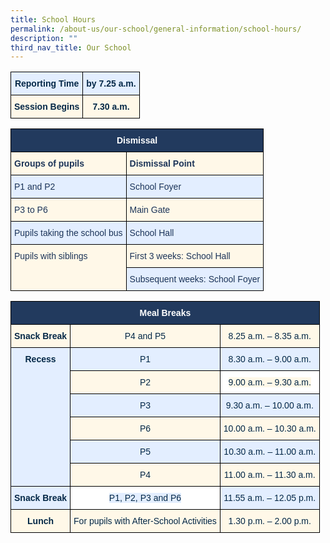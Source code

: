 ```yaml
---
title: School Hours
permalink: /about-us/our-school/general-information/school-hours/
description: ""
third_nav_title: Our School
---
```

<style type="text/css">
.tg  {border-collapse:collapse;border-spacing:0;}
.tg td{border-color:black;border-style:solid;border-width:1px;font-family:Arial, sans-serif;font-size:14px;
  overflow:hidden;padding:10px 5px;word-break:normal;}
.tg th{border-color:black;border-style:solid;border-width:1px;font-family:Arial, sans-serif;font-size:14px;
  font-weight:normal;overflow:hidden;padding:10px 5px;word-break:normal;}
.tg .tg-x28a{background-color:#E3EEFF;color:#042847;font-weight:bold;text-align:center;vertical-align:top}
.tg .tg-6c75{background-color:#FFF8E8;color:#042847;font-weight:bold;text-align:center;vertical-align:top}
</style>
<table class="tg">
<thead>
  <tr>
    <th class="tg-x28a">Reporting Time</th>
    <th class="tg-x28a">by 7.25 a.m.</th>
  </tr>
</thead>
<tbody>
  <tr>
    <td class="tg-6c75">Session Begins</td>
    <td class="tg-6c75">7.30 a.m.</td>
  </tr>
</tbody>
</table>



<style type="text/css">
.tg  {border-collapse:collapse;border-spacing:0;}
.tg td{border-color:black;border-style:solid;border-width:1px;font-family:Arial, sans-serif;font-size:14px;
  overflow:hidden;padding:10px 5px;word-break:normal;}
.tg th{border-color:black;border-style:solid;border-width:1px;font-family:Arial, sans-serif;font-size:14px;
  font-weight:normal;overflow:hidden;padding:10px 5px;word-break:normal;}
.tg .tg-xt79{background-color:#FFF8E8;color:#1C3458;text-align:left;vertical-align:top}
.tg .tg-o4ng{background-color:#E3EEFF;color:#1C3458;text-align:left;vertical-align:top}
.tg .tg-gcor{background-color:#223A5E;color:#FFF;font-weight:bold;text-align:center;vertical-align:top}
.tg .tg-ml6k{background-color:#FFF8E8;color:#1C3458;font-weight:bold;text-align:left;vertical-align:top}
</style>
<table class="tg">
<thead>
  <tr>
    <th class="tg-gcor" colspan="4">Dismissal<br></th>
  </tr>
</thead>
<tbody>
  <tr>
    <td class="tg-ml6k" colspan="2">Groups of pupils</td>
    <td class="tg-ml6k" colspan="2">Dismissal Point</td>
  </tr>
  <tr>
    <td class="tg-o4ng" colspan="2">P1 and P2</td>
    <td class="tg-o4ng" colspan="2">School Foyer</td>
  </tr>
  <tr>
    <td class="tg-xt79" colspan="2">P3 to P6</td>
    <td class="tg-xt79" colspan="2">Main Gate</td>
  </tr>
  <tr>
    <td class="tg-o4ng" colspan="2">Pupils taking the school bus</td>
    <td class="tg-o4ng" colspan="2">School Hall</td>
  </tr>
  <tr>
    <td class="tg-xt79" colspan="2" rowspan="2">Pupils with siblings</td>
    <td class="tg-xt79" colspan="2">First 3 weeks: School Hall</td>
  </tr>
  <tr>
    <td class="tg-o4ng" colspan="2">Subsequent weeks: School Foyer</td>
  </tr>
</tbody>
</table>

<style type="text/css">
.tg  {border-collapse:collapse;border-spacing:0;}
.tg td{border-color:black;border-style:solid;border-width:1px;font-family:Arial, sans-serif;font-size:14px;
  overflow:hidden;padding:10px 5px;word-break:normal;}
.tg th{border-color:black;border-style:solid;border-width:1px;font-family:Arial, sans-serif;font-size:14px;
  font-weight:normal;overflow:hidden;padding:10px 5px;word-break:normal;}
.tg .tg-j1qd{background-color:#223A5E;color:#FFF;font-weight:bold;text-align:center;vertical-align:middle}
.tg .tg-y2if{background-color:#FFF;color:#042847;text-align:center;vertical-align:top}
.tg .tg-mqfk{background-color:#FFF8E8;color:#042847;text-align:center;vertical-align:middle}
.tg .tg-6c75{background-color:#FFF8E8;color:#042847;font-weight:bold;text-align:center;vertical-align:top}
.tg .tg-x28a{background-color:#E3EEFF;color:#042847;font-weight:bold;text-align:center;vertical-align:top}
.tg .tg-qdaf{background-color:#E3EEFF;color:#042847;text-align:center;vertical-align:middle}
</style>
<table class="tg">
<thead>
  <tr>
    <th class="tg-j1qd" colspan="3"><span style="font-weight:bold;color:#FFF;background-color:#223A5E">Meal Breaks</span></th>
  </tr>
</thead>
<tbody>
  <tr>
    <td class="tg-6c75">Snack Break</td>
    <td class="tg-mqfk"><span style="color:#042847;background-color:#FFF8E8">P4 and P5</span></td>
    <td class="tg-mqfk"><span style="color:#042847;background-color:#FFF8E8">8.25 a.m. – 8.35 a.m.</span></td>
  </tr>
  <tr>
    <td class="tg-x28a" rowspan="6">Recess</td>
    <td class="tg-qdaf"><span style="color:#042847;background-color:#E3EEFF">P1</span></td>
    <td class="tg-qdaf"><span style="color:#042847;background-color:#E3EEFF">8.30 a.m. – 9.00 a.m.</span></td>
  </tr>
  <tr>
    <td class="tg-mqfk"><span style="color:#042847;background-color:#FFF8E8">P2</span></td>
    <td class="tg-y2if"><span style="color:#042847;background-color:#FFF8E8">9.00 a.m. – 9.30 a.m.</span><br></td>
  </tr>
  <tr>
    <td class="tg-qdaf"><span style="color:#042847;background-color:#E3EEFF">P3</span></td>
    <td class="tg-qdaf"><span style="color:#042847;background-color:#E3EEFF">9.30 a.m. – 10.00 a.m.</span><br></td>
  </tr>
  <tr>
    <td class="tg-mqfk"><span style="color:#042847;background-color:#FFF8E8">P6</span></td>
    <td class="tg-mqfk"><span style="color:#042847;background-color:#FFF8E8">10.00 a.m. – 10.30 a.m.</span><br></td>
  </tr>
  <tr>
    <td class="tg-qdaf"><span style="color:#042847;background-color:#E3EEFF">P5</span></td>
    <td class="tg-qdaf"><span style="color:#042847;background-color:#E3EEFF">10.30 a.m. – 11.00 a.m.</span><br></td>
  </tr>
  <tr>
    <td class="tg-mqfk"><span style="color:#042847;background-color:#FFF8E8">P4</span></td>
    <td class="tg-mqfk"><span style="color:#042847;background-color:#FFF8E8">11.00 a.m. – 11.30 a.m.</span><br></td>
  </tr>
  <tr>
    <td class="tg-x28a">Snack Break</td>
    <td class="tg-y2if"><span style="color:#042847;background-color:#E3EEFF">P1, P2, P3 and P6</span><br></td>
    <td class="tg-qdaf"><span style="color:#042847;background-color:#E3EEFF">11.55 a.m. – 12.05 p.m.</span><br></td>
  </tr>
  <tr>
    <td class="tg-6c75">Lunch</td>
    <td class="tg-mqfk"><span style="color:#042847;background-color:#FFF8E8">For pupils with After-School Activities</span><br></td>
    <td class="tg-mqfk"><span style="color:#042847;background-color:#FFF8E8">1.30 p.m. – 2.00 p.m.</span></td>
  </tr>
</tbody>
</table>